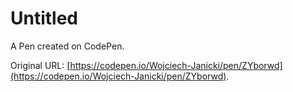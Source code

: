 # Untitled

A Pen created on CodePen.

Original URL: [https://codepen.io/Wojciech-Janicki/pen/ZYborwd](https://codepen.io/Wojciech-Janicki/pen/ZYborwd).

